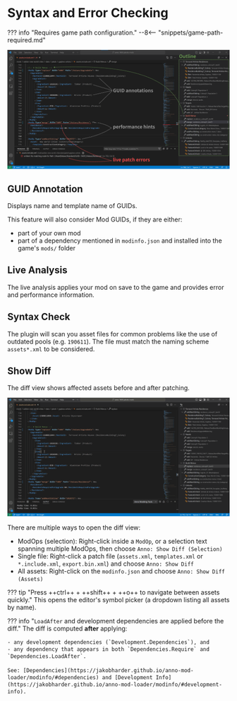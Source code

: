 # Syntax and Error Checking

??? info "Requires game path configuration."
    --8<-- "snippets/game-path-required.md"

![screenshot of vscode with basic overview](./images/overview.png)

## GUID Annotation

Displays name and template name of GUIDs.

This feature will also consider Mod GUIDs, if they are either:
- part of your own mod
- part of a dependency mentioned in `modinfo.json` and installed into the game's `mods/` folder

## Live Analysis

The live analysis applies your mod on save to the game and provides error and performance information.

## Syntax Check

The plugin will scan you asset files for common problems like the use of outdated pools (e.g. `190611`).
The file must match the naming scheme `assets*.xml` to be considered.

## Show Diff

The diff view shows affected assets before and after patching.

![](./images/xmltest-compare.gif)

There are multiple ways to open the diff view:

- ModOps (selection): Right-click inside a `ModOp`, or a selection text spanning multiple ModOps, then choose `Anno: Show Diff (Selection)`
- Single file: Right-click a patch file (`assets.xml`, `templates.xml` or `*.include.xml`, `export.bin.xml`) and choose `Anno: Show Diff`
- All assets: Right-click on the `modinfo.json` and choose `Anno: Show Diff (Assets)`

??? tip "Press ++ctrl++ + ++shift++ + ++o++ to navigate between assets quickly."
    This opens the editor's symbol picker (a dropdown listing all assets by name).

??? info "`LoadAfter` and development dependencies are applied before the diff."
    The diff is computed **after** applying:

    - any development dependencies (`Development.Dependencies`), and
    - any dependency that appears in both `Dependencies.Require` and `Dependencies.LoadAfter`.

    See: [Dependencies](https://jakobharder.github.io/anno-mod-loader/modinfo/#dependencies) and [Development Info](https://jakobharder.github.io/anno-mod-loader/modinfo/#development-info).
